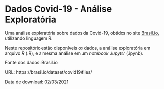 <h1>Dados Covid-19 - Análise Exploratória</h1>
<p>Uma análise exploratória sobre dados da Covid-19, obtidos no site <a href="https://brasil.io">Brasil.io</a>, utilizando linguagem R.</p>
<p>Neste repositório estão disponíveis os dados, a análise exploratória em arquivo <i>R</i> (.R), e a mesma análise em um <i>notebook Jupyter</i> (.ipynb).</p>
<p>Fonte dos dados: Brasil.io</p>
<p>URL: https://brasil.io/dataset/covid19/files/</p>
<p>Data de download: 02/03/2021</p>
